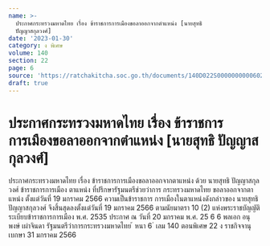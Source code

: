 ```yaml
---
name: >-
  ประกาศกระทรวงมหาดไทย เรื่อง ข้าราชการการเมืองขอลาออกจากตำแหน่ง [นายสุทธิ
  ปัญญาสกุลวงศ์]
date: '2023-01-30'
category: ง พิเศษ
volume: 140
section: 22
page: 6
source: 'https://ratchakitcha.soc.go.th/documents/140D022S0000000000602.pdf'
draft: true
---
```


# ประกาศกระทรวงมหาดไทย เรื่อง ข้าราชการการเมืองขอลาออกจากตำแหน่ง [นายสุทธิ ปัญญาสกุลวงศ์]

ประกาศกระทรวงมหาดไทย เรื่อง ข้าราชการการเมืองขอลาออกจากตาแหน่ง ด้วย นายสุทธิ ปัญญาสกุลวงศ์ ข้าราชการการเมือง ตาแหน่ง ที่ปรึกษารัฐมนตรีช่วยว่าการ กระทรวงมหาดไทย ขอลาออกจากตาแหน่ง ตั้งแต่วันที่ 19 มกราคม 2566 ความเป็นข้าราชการ การเมืองในตาแหน่งดังกล่าวของ นายสุทธิ ปัญญาสกุลวงศ์ จึงสิ้นสุดลงตั้งแต่วันที่ 19 มกราคม 2566 ตามนัยมาตรา 10 (2) แห่งพระราชบัญญัติระเบียบข้าราชการการเมือง พ.ศ. 2535 ประกาศ ณ วันที่ 20 มกราคม พ.ศ. 25 6 6 พลเอก อนุพงษ์ เผ่าจินดา รัฐมนตรีว่าการกระทรวงมหาดไทย ้ หนา 6 ่ เลม 140 ตอนพิเศษ 22 ง ราชกิจจานุเบกษา 31 มกราคม 2566
